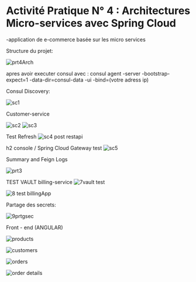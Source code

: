 # Activité Pratique N° 4 : Architectures Micro-services avec Spring Cloud 
-application de e-commerce basée sur les micro services

Structure du projet:


![prt4Arch](https://github.com/YoussefDinar/Dinar-Youssef-JEE-2/assets/94021293/5f0aea97-0da6-499d-b953-07c27b9e28d9)


apres avoir executer consul avec : consul agent -server -bootstrap-expect=1 -data-dir=consul-data -ui -bind=(votre adress ip)



Consul Discovery:

![sc1](https://github.com/YoussefDinar/Dinar-Youssef-JEE-2/assets/94021293/91f8dc49-39dc-4851-aedf-a4c98e1a8243)


Customer-service

![sc2](https://github.com/YoussefDinar/Dinar-Youssef-JEE-2/assets/94021293/c8eac67f-c4c7-4b59-97da-b732eb27d1b2)
![sc3](https://github.com/YoussefDinar/Dinar-Youssef-JEE-2/assets/94021293/d8462936-1642-44b3-af36-98f29562d588)

Test Refresh
![sc4 post restapi](https://github.com/YoussefDinar/Dinar-Youssef-JEE-2/assets/94021293/53a207cd-644a-406f-8d3c-876415987b50)


h2 console / Spring Cloud Gateway test
![sc5](https://github.com/YoussefDinar/Dinar-Youssef-JEE-2/assets/94021293/21a72bbc-a959-4f02-a47f-99617bd69292)


Summary and Feign Logs

![prt3](https://github.com/YoussefDinar/Dinar-Youssef-JEE-2/assets/94021293/e18c47e9-c298-42ca-9e37-caa3ebaaf668)

TEST VAULT billing-service
![7vault test](https://github.com/YoussefDinar/Dinar-Youssef-JEE-2/assets/94021293/b7070630-71db-43c7-9d9f-aa2334139567)


![8 test billingApp](https://github.com/YoussefDinar/Dinar-Youssef-JEE-2/assets/94021293/99a63da6-e3bd-41c2-8f2d-571c1209ae4c)


Partage des secrets:


![9prtgsec](https://github.com/YoussefDinar/Dinar-Youssef-JEE-2/assets/94021293/303872bb-dabc-42d9-a458-77032c4d39e6)


Front - end (ANGULAR)



![products](https://github.com/YoussefDinar/Dinar-Youssef-JEE-2/assets/94021293/2b6b927d-6afe-4eff-b882-71c68a141c72)


![customers](https://github.com/YoussefDinar/Dinar-Youssef-JEE-2/assets/94021293/5630020c-a3a8-4ac4-9db8-c612a7bea221)


![orders](https://github.com/YoussefDinar/Dinar-Youssef-JEE-2/assets/94021293/5da8eac1-ead9-44ca-8f04-3d5d77a4f7a4)


![order details](https://github.com/YoussefDinar/Dinar-Youssef-JEE-2/assets/94021293/2e6b6855-917c-473a-ae82-f97e838fa414)








